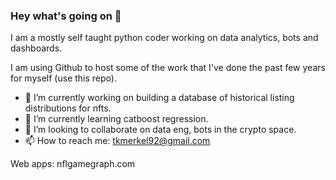 ### Hey what's going on 👋

I am a mostly self taught python coder working on data analytics, bots and dashboards.

I am using Github to host some of the work that I've done the past few years for myself (use this repo).

- 🔭 I’m currently working on building a database of historical listing distributions for nfts.
- 🌱 I’m currently learning catboost regression.
- 👯 I’m looking to collaborate on data eng, bots in the crypto space.
- 📫 How to reach me: tkmerkel92@gmail.com

Web apps:
nflgamegraph.com
